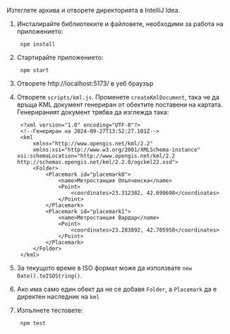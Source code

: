 Изтеглете архива и отворете директорията в IntelliJ Idea.

1. Инсталирайте библиотеките и файловете, необходими за работа на приложението:

        npm install

2. Стартирайте приложението:

        npm start

3. Отворете http://localhost:5173/ в уеб браузър
4. Отворете `scripts/kml.js`. Променете `createKmlDocument`, така
    че да връща KML документ генериран от обектите поставени на картата.
    Генерираният документ трябва да изглежда така:

        <?xml version="1.0" encoding="UTF-8"?>
        <!--Генериран на 2024-09-27T13:52:27.101Z-->
        <kml
            xmlns="http://www.opengis.net/kml/2.2"
            xmlns:xsi="http://www.w3.org/2001/XMLSchema-instance" xsi:schemaLocation="http://www.opengis.net/kml/2.2 http://schemas.opengis.net/kml/2.2.0/ogckml22.xsd">
            <Folder>
                <Placemark id="placemark0">
                    <name>Метростанция Опълченска</name>
                    <Point>
                        <coordinates>23.312382, 42.699698</coordinates>
                    </Point>
                </Placemark>
                <Placemark id="placemark1">
                    <name>Метростанция Вардар</name>
                    <Point>
                        <coordinates>23.283892, 42.705958</coordinates>
                    </Point>
                </Placemark>
            </Folder>
        </kml>

5. За текущото време в ISO формат може да използвате `new Date().toISOString()`.
6. Ако има само един обект да не се добавя `Folder`, а `Placemark` да е
    директен наследник на `kml`
7. Изпълнете тестовете:

        npm test
